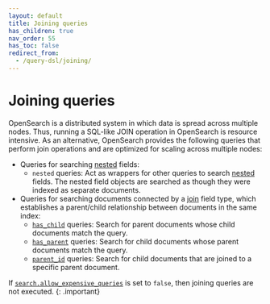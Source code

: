```yaml
---
layout: default
title: Joining queries
has_children: true
nav_order: 55
has_toc: false
redirect_from:
  - /query-dsl/joining/
---
```


# Joining queries

OpenSearch is a distributed system in which data is spread across multiple nodes. Thus, running a SQL-like JOIN operation in OpenSearch is resource intensive. As an alternative, OpenSearch provides the following queries that perform join operations and are optimized for scaling across multiple nodes:


- Queries for searching [nested]({{site.url}}{{site.baseurl}}/field-types/supported-field-types/nested/) fields:
    - `nested` queries: Act as wrappers for other queries to search [nested]({{site.url}}{{site.baseurl}}/field-types/supported-field-types/nested/) fields. The nested field objects are searched as though they were indexed as separate documents.
- Queries for searching documents connected by a [join]({{site.url}}{{site.baseurl}}/field-types/supported-field-types/join/) field type, which establishes a parent/child relationship between documents in the same index:
    - [`has_child`]({{site.url}}{{site.baseurl}}/query-dsl/joining/has-child/) queries: Search for parent documents whose child documents match the query.
    - [`has_parent`]({{site.url}}{{site.baseurl}}/query-dsl/joining/has-parent/) queries: Search for child documents whose parent documents match the query.
    - [`parent_id`]({{site.url}}{{site.baseurl}}/query-dsl/joining/parent-id/) queries: Search for child documents that are joined to a specific parent document. 

If [`search.allow_expensive_queries`]({{site.url}}{{site.baseurl}}/query-dsl/index/#expensive-queries) is set to `false`, then joining queries are not executed.
{: .important}